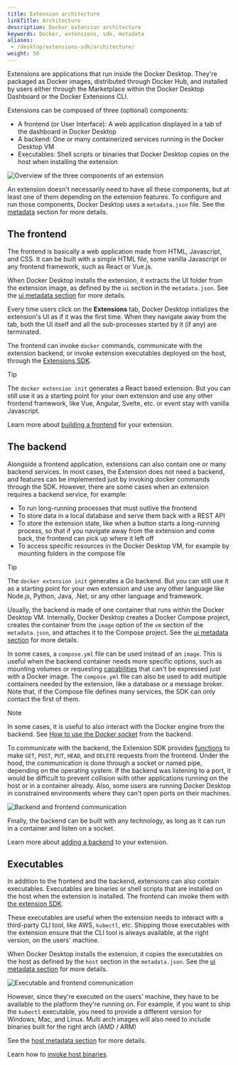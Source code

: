 ```yaml
---
title: Extension architecture
linkTitle: Architecture
description: Docker extension architecture
keywords: Docker, extensions, sdk, metadata
aliases: 
 - /desktop/extensions-sdk/architecture/
weight: 50
---
```


Extensions are applications that run inside the Docker Desktop. They're packaged as Docker images, distributed
through Docker Hub, and installed by users either through the Marketplace within the Docker Desktop Dashboard or the
Docker Extensions CLI.

Extensions can be composed of three (optional) components:
- A frontend (or User Interface): A web application displayed in a tab of the dashboard in Docker Desktop
- A backend: One or many containerized services running in the Docker Desktop VM
- Executables: Shell scripts or binaries that Docker Desktop copies on the host when installing the extension

![Overview of the three components of an extension](images/extensions-architecture.png?w=600h=400)

An extension doesn't necessarily need to have all these components, but at least one of them depending on the extension features. 
To configure and run those components, Docker Desktop uses a `metadata.json` file. See the
[metadata](metadata) section for more details.

## The frontend

The frontend is basically a web application made from HTML, Javascript, and CSS. It can be built with a simple HTML
file, some vanilla Javascript or any frontend framework, such as React or Vue.js.

When Docker Desktop installs the extension, it extracts the UI folder from the extension image, as defined by the 
`ui` section in the `metadata.json`. See the [ui metadata section](metadata.md#ui-section) for more details.

Every time users click on the **Extensions** tab, Docker Desktop initializes the extension's UI as if it was the first time. When they navigate away from the tab, both the UI itself and all the sub-processes started by it (if any) are terminated.

The frontend can invoke `docker` commands, communicate with the extension backend, or invoke extension executables
deployed on the host, through the [Extensions SDK](https://www.npmjs.com/package/@docker/extension-api-client).

> [!TIP]
>
> The `docker extension init` generates a React based extension. But you can still use it as a starting point for
> your own extension and use any other frontend framework, like Vue, Angular, Svelte, etc. or event stay with
> vanilla Javascript.

Learn more about [building a frontend](/manuals/extensions/extensions-sdk/build/frontend-extension-tutorial.md) for your extension.

## The backend

Alongside a frontend application, extensions can also contain one or many backend services. In most cases, the Extension does not need a backend, and features can be implemented just by invoking docker commands through the SDK. However, there are some cases when an extension requires a backend
	service, for example:
- To run long-running processes that must outlive the frontend
- To store data in a local database and serve them back with a REST API
- To store the extension state, like when a button starts a long-running process, so that if you navigate away
  from the extension and come back, the frontend can pick up where it left off
- To access specific resources in the Docker Desktop VM, for example by mounting folders in the compose
file

> [!TIP]
>
> The `docker extension init` generates a Go backend. But you can still use it as a starting point for
> your own extension and use any other language like Node.js, Python, Java, .Net, or any other language and framework.

Usually, the backend is made of one container that runs within the Docker Desktop VM. Internally, Docker Desktop creates
a Docker Compose project, creates the container from the `image` option of the `vm` section of the `metadata.json`, and
attaches it to the Compose project. See the [ui metadata section](metadata.md#vm-section) for more details.

In some cases, a `compose.yml` file can be used instead of an `image`. This is useful when the backend container
needs more specific options, such as mounting volumes or requesting [capabilities](https://docs.docker.com/engine/reference/run/#runtime-privilege-and-linux-capabilities)
that can't be expressed just with a Docker image. The `compose.yml` file can also be used to add multiple containers
needed by the extension, like a database or a message broker. 
Note that, if the Compose file defines many services, the SDK can only contact the first of them.

> [!NOTE]
>
> In some cases, it is useful to also interact with the Docker engine from the backend.
> See [How to use the Docker socket](../guides/use-docker-socket-from-backend.md) from the backend.

To communicate with the backend, the Extension SDK provides [functions](../dev/api/backend.md#get) to make `GET`,
`POST`, `PUT`, `HEAD`, and `DELETE` requests from the frontend. Under the hood, the communication is done through a socket
or named pipe, depending on the operating system. If the backend was listening to a port, it would be difficult to
prevent collision with other applications running on the host or in a container already. Also, some users are
running Docker Desktop in constrained environments where they can't open ports on their machines.

![Backend and frontend communication](images/extensions-arch-2.png?w=500h=300)

Finally, the backend can be built with any technology, as long as it can run in a container and listen on a socket.

Learn more about [adding a backend](/manuals/extensions/extensions-sdk/build/backend-extension-tutorial.md) to your extension.

## Executables

In addition to the frontend and the backend, extensions can also contain executables. Executables are binaries or shell scripts
that are installed on the host when the extension is installed. The frontend can invoke them with [the extension SDK](../dev/api/backend.md#invoke-an-extension-binary-on-the-host).

These executables are useful when the extension needs to interact with a third-party CLI tool, like AWS, `kubectl`, etc.
Shipping those executables with the extension ensure that the CLI tool is always available, at the right version, on
the users' machine.

When Docker Desktop installs the extension, it copies the executables on the host as defined by the `host` section in
the `metadata.json`. See the [ui metadata section](metadata.md#host-section) for more details.

![Executable and frontend communication](images/extensions-arch-3.png?w=250h=300)

However, since they're executed on the users' machine, they have to be available to the platform they're running on.
For example, if you want to ship the `kubectl` executable, you need to provide a different version for Windows, Mac,
and Linux. Multi arch images will also need to include binaries built for the right arch (AMD / ARM)


See the [host metadata section](metadata.md#host-section) for more details.

Learn how to [invoke host binaries](../guides/invoke-host-binaries.md).
